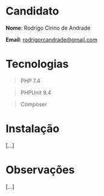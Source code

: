 # Candidato

**Nome**: Rodrigo Cirino de Andrade

**Email**: rodrigorcandrade@gmail.com

# Tecnologias
> PHP 7.4

> PHPUnit 9.4

> Composer

# Instalação
[...]

# Observações
[...]

